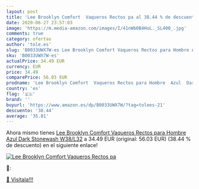 ```yaml
---
layout: post
title: 'Lee Brooklyn Comfort  Vaqueros Rectos pa al 38.44 % de descuento'
date: 2020-06-27 23:57:03
image: 'https://m.media-amazon.com/images/I/41nWb0B4HoL._SL400_.jpg'
comments: true
category: ofertas
author: 'tole.es'
slug: 'B0033UWX7W-es Lee Brooklyn Comfort Vaqueros Rectos para Hombre Azul Dark...'
sku: 'B0033UWX7W-es'
actualPrice: 34.49 EUR
currency: EUR
price: 34.49
comparePrice: 56.03 EUR
prodname: 'Lee Brooklyn Comfort  Vaqueros Rectos para Hombre  Azul  Dark Stonewash   W38/L32'
country: 'es'
flag: '🇪🇸'
brand: ''
buyurl: 'https://www.amazon.es/dp/B0033UWX7W/?tag=tolees-21'
descuento: '38.44'
average: '35.81'
---
```


Ahora mismo tienes [Lee Brooklyn Comfort  Vaqueros Rectos para Hombre  Azul  Dark Stonewash   W38/L32](https://www.amazon.es/dp/B0033UWX7W/?tag=tolees-21) a 34.49 EUR (original: 56.03 EUR) (38.44 %  de descuento) en el siguiente enlace!

[![Lee Brooklyn Comfort  Vaqueros Rectos pa](https://m.media-amazon.com/images/I/41nWb0B4HoL._SL400_.jpg)](https://www.amazon.es/dp/B0033UWX7W/?tag=tolees-21)

🔎:


[🛒 Visítala!!!](https://www.amazon.es/dp/B0033UWX7W/?tag=tolees-21)
